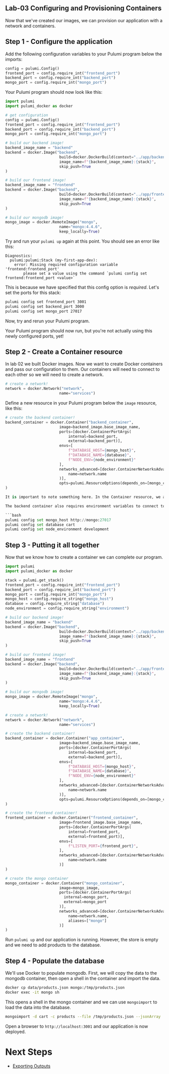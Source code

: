 ## Lab-03 Configuring and Provisioning Containers

Now that we've created our images, we can provision our application with a network and containers.

## Step 1 - Configure the application

Add the following configuration variables to your Pulumi program below the imports:

```python
config = pulumi.Config()
frontend_port = config.require_int("frontend_port")
backend_port = config.require_int("backend_port")
mongo_port = config.require_int("mongo_port")
```
Your Pulumi program should now look like this:

```python
import pulumi
import pulumi_docker as docker

# get configuration 
config = pulumi.Config()
frontend_port = config.require_int("frontend_port")
backend_port = config.require_int("backend_port")
mongo_port = config.require_int("mongo_port")

# build our backend image!
backend_image_name = "backend"
backend = docker.Image("backend",
                        build=docker.DockerBuild(context="../app/backend"),
                        image_name=f"{backend_image_name}:{stack}",
                        skip_push=True
)

# build our frontend image!
backend_image_name = "frontend"
backend = docker.Image("backend",
                        build=docker.DockerBuild(context="../app/frontend"),
                        image_name=f"{backend_image_name}:{stack}",
                        skip_push=True
)

# build our mongodb image!
mongo_image = docker.RemoteImage("mongo",
                        name="mongo:4.4.6",
                        keep_locally=True)
```

Try and run your `pulumi up` again at this point. You should see an error like this:

```
Diagnostics:
  pulumi:pulumi:Stack (my-first-app-dev):
    error: Missing required configuration variable 'frontend:frontend_port'
        please set a value using the command `pulumi config set frontend:frontend_port <value>`
```

This is because we have specified that this config option is _required_. Let's set the ports for this stack:

```bash
pulumi config set frontend_port 3001
pulumi config set backend_port 3000
pulumi config set mongo_port 27017
```

Now, try and rerun your Pulumi program.

Your Pulumi program should now run, but you're not actually using this newly configured ports, yet!

## Step 2 - Create a Container resource

In lab 02 we built Docker images. Now we want to create Docker containers and pass our configuration to them. Our containers will need to connect to each other so we will need to create a network.

```python
# create a network!
network = docker.Network("network",
                        name="services")
```

Define a new resource in your Pulumi program below the `image` resource, like this:

```python
# create the backend container!
backend_container = docker.Container("backend_container",
                        image=backend_image.base_image_name,
                        ports=[docker.ContainerPortArgs(
                            internal=backend_port, 
                            external=backend_port)],
                        envs=[
                            f"DATABASE_HOST={mongo_host}",
                            f"DATABASE_NAME={database}",
                            f"NODE_ENV={node_environment}"
                        ],
                        networks_advanced=[docker.ContainerNetworksAdvancedArgs(
                            name=network.name
                        )],
                        opts=pulumi.ResourceOptions(depends_on=[mongo_container])
)

It is important to note something here. In the Container resource, we are referencing `baseImageName` from the `image` resource. Pulumi now knows there is a dependency between these two resources, and will know to create the `container` resource _after_ the image resource. Another dependency to note is that the `backend_container` depends on the `mongo_container`. If we tried to run `pulumi up` without the `mongo_container` running, we would get an error message.

The backend container also requires environment variables to connect to the mongo container and set the node environment for Express.js. These are set in `./app/backend/src/.env`. Like before we can set them using `pulumi config`.

```bash
pulumi config set mongo_host http://mongo:27017
pulumi config set database cart
pulumi config set node_environment development
```

## Step 3 - Putting it all together

Now that we know how to create a container we can complete our program.

```python
import pulumi
import pulumi_docker as docker

stack = pulumi.get_stack()
frontend_port = config.require_int("frontend_port")
backend_port = config.require_int("backend_port")
mongo_port = config.require_int("mongo_port")
mongo_host = config.require_string("mongo_host")
database = config.require_string("database")
node_environment = config.require_string("environment")

# build our backend image!
backend_image_name = "backend"
backend = docker.Image("backend",
                        build=docker.DockerBuild(context="../app/backend"),
                        image_name=f"{backend_image_name}:{stack}",
                        skip_push=True
)

# build our frontend image!
backend_image_name = "frontend"
backend = docker.Image("backend",
                        build=docker.DockerBuild(context="../app/frontend"),
                        image_name=f"{backend_image_name}:{stack}",
                        skip_push=True
)

# build our mongodb image!
mongo_image = docker.RemoteImage("mongo",
                        name="mongo:4.4.6",
                        keep_locally=True)

# create a network!
network = docker.Network("network",
                        name="services")

# create the backend container!
backend_container = docker.Container("app_container",
                        image=backend_image.base_image_name,
                        ports=[docker.ContainerPortArgs(
                            internal=backend_port, 
                            external=backend_port)],
                        envs=[
                            f"DATABASE_HOST={mongo_host}",
                            f"DATABASE_NAME={database}",
                            f"NODE_ENV={node_environment}"
                        ],
                        networks_advanced=[docker.ContainerNetworksAdvancedArgs(
                            name=network.name
                        )],
                        opts=pulumi.ResourceOptions(depends_on=[mongo_container])
)

# create the frontend container!
frontend_container = docker.Container("frontend_container",
                        image=frontend_image.base_image_name,
                        ports=[docker.ContainerPortArgs(
                            internal=frontend_port, 
                            external=frontend_port)],
                        envs=[
                            f"LISTEN_PORT={frontend_port}",
                        ],
                        networks_advanced=[docker.ContainerNetworksAdvancedArgs(
                            name=network.name
                        )]
)

# create the mongo container
mongo_container = docker.Container("mongo_container",
                        image=mongo_image,
                        ports=[docker.ContainerPortArgs(
                          internal=mongo_port, 
                          external=mongo_port
                        )],
                        networks_advanced=[docker.ContainerNetworksAdvancedArgs(
                            name=network.name,
                            aliases=["mongo"]
                        )]
)
```

Run `pulumi up` and our application is running. However, the store is empty and we need to add products to the database.

## Step 4 - Populate the database

We'll use Docker to populate mongodb. First, we will copy the data to the mongodb container, then open a shell in the container and import the data.

```bash
docker cp data/products.json mongo:/tmp/products.json
docker exec -it mongo sh
```

This opens a shell in the mongo container and we can use `mongoimport` to load the data into the database.

```sh
mongoimport -d cart -c products --file /tmp/products.json --jsonArray
```

Open a browser to `http://localhost:3001` and our application is now deployed.

# Next Steps

* [Exporting Outputs](../lab-04/Exporting_Outputs.md)